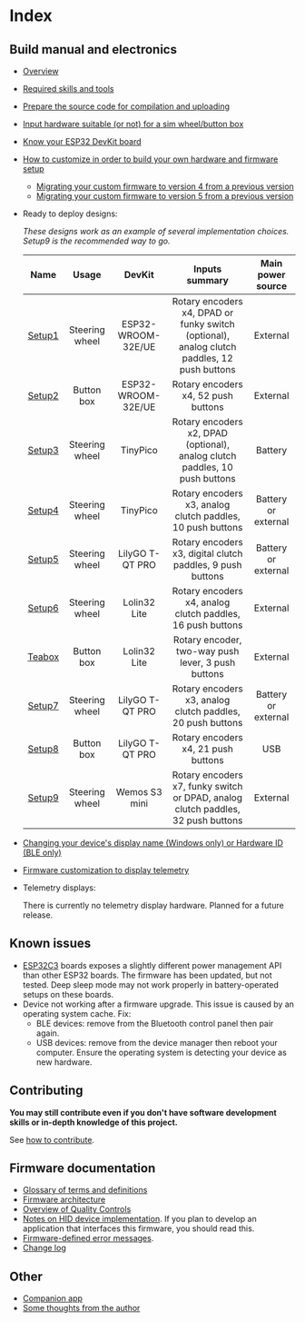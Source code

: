 # Index

## Build manual and electronics

- [Overview](./overview_en.md)
- [Required skills and tools](./skills_en.md)
- [Prepare the source code for compilation and uploading](./firmware/sourcesSetup_en.md)
- [Input hardware suitable (or not) for a sim wheel/button box](./hardware/InputHW_en.md)
- [Know your ESP32 DevKit board](./hardware/DevKits_en.md)
- [How to customize in order to build your own hardware and firmware setup](./hardware/subsystems/CustomizeHowto_en.md)
  - [Migrating your custom firmware to version 4 from a previous version](./migrate_to_v4.md)
  - [Migrating your custom firmware to version 5 from a previous version](./migrate_to_v5.md)

- Ready to deploy designs:

  *These designs work as an example of several implementation choices. Setup9 is the recommended way to go.*

  |                      Name                       |     Usage      |       DevKit       |                                       Inputs summary                                        |  Main power source  |
  | :---------------------------------------------: | :------------: | :----------------: | :-----------------------------------------------------------------------------------------: | :-----------------: |
  | [Setup1](./hardware/setups/setup1/Setup1_en.md) | Steering wheel | ESP32-WROOM-32E/UE | Rotary encoders x4, DPAD or funky switch (optional), analog clutch paddles, 12 push buttons |      External       |
  | [Setup2](./hardware/setups/setup2/Setup2_en.md) |   Button box   | ESP32-WROOM-32E/UE |                             Rotary encoders x4, 52 push buttons                             |      External       |
  | [Setup3](./hardware/setups/setup3/Setup3_en.md) | Steering wheel |      TinyPico      |         Rotary encoders x2, DPAD (optional), analog clutch paddles, 10 push buttons         |       Battery       |
  | [Setup4](./hardware/setups/setup4/Setup4_en.md) | Steering wheel |      TinyPico      |                 Rotary encoders x3, analog clutch paddles, 10 push buttons                  | Battery or external |
  | [Setup5](./hardware/setups/setup5/Setup5_en.md) | Steering wheel |  LilyGO T-QT PRO   |                 Rotary encoders x3, digital clutch paddles, 9 push buttons                  | Battery or external |
  | [Setup6](./hardware/setups/setup6/Setup6_en.md) | Steering wheel |    Lolin32 Lite    |                 Rotary encoders x4, analog clutch paddles, 16 push buttons                  |      External       |
  | [Teabox](./hardware/setups/Teabox/Teabox_en.md) |   Button box   |    Lolin32 Lite    |                     Rotary encoder, two-way push lever, 3 push buttons                      |      External       |
  | [Setup7](./hardware/setups/setup7/Setup7_en.md) | Steering wheel |  LilyGO T-QT PRO   |                 Rotary encoders x3, analog clutch paddles, 20 push buttons                  | Battery or external |
  | [Setup8](./hardware/setups/setup8/Setup8_en.md) |   Button box   |  LilyGO T-QT PRO   |                             Rotary encoders x4, 21 push buttons                             |         USB         |
  | [Setup9](./hardware/setups/setup9/Setup9_en.md) | Steering wheel |   Wemos S3 mini    |      Rotary encoders x7, funky switch or DPAD, analog clutch paddles, 32 push buttons       |      External       |

- [Changing your device's display name (Windows only) or Hardware ID (BLE only)](./RenameDeviceWin_en.md)

- [Firmware customization to display telemetry](./telemetry_en.md)

- Telemetry displays:

  There is currently no telemetry display hardware.
  Planned for a future release.

## Known issues

- [ESP32C3](https://www.espressif.com/en/products/socs/esp32-c3) boards exposes a slightly different power management API than other ESP32 boards. The firmware has been updated, but not tested. Deep sleep mode may not work properly in battery-operated setups on these boards.
- Device not working after a firmware upgrade. This issue is caused by an operating system cache. Fix:
  - BLE devices: remove from the Bluetooth control panel then pair again.
  - USB devices: remove from the device manager then reboot your computer.
    Ensure the operating system is detecting your device as new hardware.

## Contributing

**You may still contribute even if you don't have software development skills or in-depth knowledge of this project.**

See [how to contribute](../.github/CONTRIBUTING.md).

## Firmware documentation

- [Glossary of terms and definitions](./firmware/glossary_en.md)
- [Firmware architecture](./firmware/FirmwareArchitecture_en.md)
- [Overview of Quality Controls](./firmware/FirmwareTesting_en.md)
- [Notes on HID device implementation](./firmware/HID_notes.md).
  If you plan to develop an application that interfaces this firmware, you should read this.
- [Firmware-defined error messages](./firmware/ErrorMessages_en.md).
- [Change log](./changelog.md)

## Other

- [Companion app](https://github.com/afpineda/SimWheelESP32Config)
- [Some thoughts from the author](./Thoughts_en.md)
